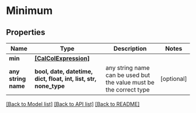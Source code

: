 # Minimum


## Properties
Name | Type | Description | Notes
------------ | ------------- | ------------- | -------------
**min** | [**[CalColExpression]**](CalColExpression.md) |  | 
**any string name** | **bool, date, datetime, dict, float, int, list, str, none_type** | any string name can be used but the value must be the correct type | [optional]

[[Back to Model list]](../README.md#documentation-for-models) [[Back to API list]](../README.md#documentation-for-api-endpoints) [[Back to README]](../README.md)


